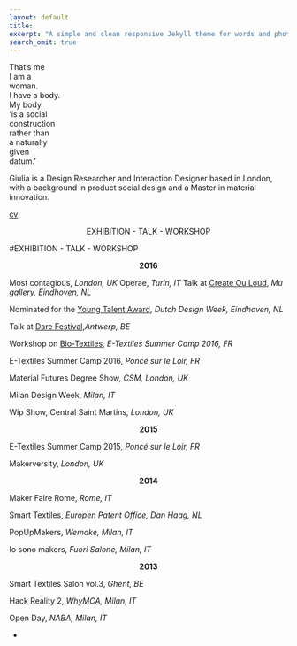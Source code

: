 ```yaml
---
layout: default
title: 
excerpt: "A simple and clean responsive Jekyll theme for words and photos."
search_omit: true
---
```

That’s me  
I am a  
woman.  
I have a body.  
My body  
‘is a social  
construction  
rather than  
a naturally  
given  
datum.’  


Giulia is a Design Researcher and Interaction Designer based in London, with a background in product social design and a Master in material innovation.


[cv](http://issuu.com/giuliatomasello4/docs/cv_giulia_tomasello)




<center> EXHIBITION - TALK - WORKSHOP </center>

#EXHIBITION - TALK - WORKSHOP

**<center>2016</center>**

Most contagious, *London, UK*
Operae, *Turin, IT*
Talk at [Create Ou Loud](http://www.facebook.com/events/1602425956732689/), *Mu gallery, Eindhoven, NL*

Nominated for the [Young Talent Award](http://www.manifestations.nl/index.php/category/young-talent/?lang=en), *Dutch Design Week, Eindhoven, NL*

Talk at [Dare Festival](http://darefest16.sched.org/speaker/giulia_tomasello.1v2dimwn),*Antwerp, BE*

Workshop on [Bio-Textiles](http://etextile-summercamp.org/2016/bio-textiles/), *E-Textiles Summer Camp 2016, FR*

E-Textiles Summer Camp 2016, *Poncé sur le Loir, FR*

Material Futures Degree Show, *CSM, London, UK*

Milan Design Week, *Milan, IT*

Wip Show, Central Saint Martins, *London, UK*


**<center>2015</center>**

E-Textiles Summer Camp 2015, *Poncé sur le Loir, FR*

Makerversity, *London, UK*


**<center>2014</center>**

Maker Faire Rome, *Rome, IT*

Smart Textiles, *Europen Patent Office, Dan Haag, NL*

PopUpMakers, *Wemake, Milan, IT*

Io sono makers, *Fuori Salone, Milan, IT*


**<center>2013</center>**

Smart Textiles Salon vol.3, *Ghent, BE*

Hack Reality 2, *WhyMCA, Milan, IT*

Open Day, *NABA, Milan, IT*

-


